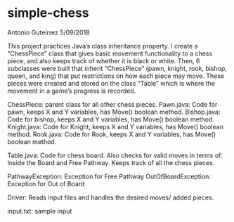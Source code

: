 # simple-chess
Antonio Guteirrez 5/09/2018

This project practices Java’s class inheritance property.  I create a “ChessPiece” class that gives basic movement functionality to a chess piece, and also keeps track of whether it is black or white.  Then, 6 subclasses were built that inherit “ChessPiece” (pawn, knight, rook, bishop, queen, and king) that put restrictions on how each piece may move.  These pieces were created and stored on the class “Table” which is where the movement in a game’s progress is recorded.

ChessPiece:  parent class for all other chess pieces.
Pawn.java:  Code for pawn, keeps X and Y variables, has Move() boolean method.
Bishop.java: Code for bishop,  keeps X and Y variables, has Move() boolean method.
Knight.java: Code for Knight,  keeps X and Y variables, has Move() boolean method.
Rook.java: Code for Rook,  keeps X and Y variables, has Move() boolean method.

Table.java:  Code for chess board.  Also checks for valid moves in terms of: Inside the Board and Free Pathway.  Keeps track of all the chess pieces.

PathwayException: Exception for Free Pathway
OutOfBoardException:  Exception for Out of Board

Driver: Reads input files and handles the desired moves/ added pieces.

input.txt: sample input

